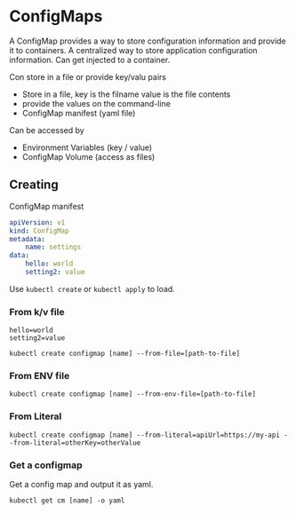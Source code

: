 # ConfigMaps

A ConfigMap provides a way to store configuration information and provide it to containers.
A centralized way to store application configuration information.
Can get injected to a container.

Con store in a file or provide key/valu pairs
* Store in a file, key is the filname value is the file contents
* provide the values on the command-line
* ConfigMap manifest (yaml file)

Can be accessed by
* Environment Variables (key / value)
* ConfigMap Volume (access as files)

## Creating

ConfigMap manifest

```yaml
apiVersion: v1
kind: ConfigMap
metadata:
    name: settings
data:
    hello: world
    setting2: value
```

Use `kubectl create` or `kubectl apply` to load.

### From k/v file

```env
hello=world
setting2=value
```

```
kubectl create configmap [name] --from-file=[path-to-file]
```

### From ENV file

```
kubectl create configmap [name] --from-env-file=[path-to-file]
```

### From Literal

```
kubectl create configmap [name] --from-literal=apiUrl=https://my-api --from-literal=otherKey=otherValue
```

### Get a configmap

Get a config map and output it as yaml.

```
kubectl get cm [name] -o yaml
```